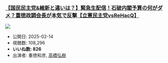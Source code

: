 ### [【国民民主党&維新と違いは？】緊急生配信！石破内閣予算の何がダメ？重徳政調会長が本気で反撃【立憲民主党vsReHacQ】](https://www.youtube.com/watch?v=26pk3dR-ctM)
[![](https://img.youtube.com/vi/26pk3dR-ctM/sddefault.jpg)](https://www.youtube.com/watch?v=26pk3dR-ctM)
-   公開日: 2025-02-14
-   視聴数: 108,296
-   **いいね数: 826**
-   出演者: 重徳和彦, [高橋弘樹](/rehacq_fan/people/高橋弘樹 "wikilink")
